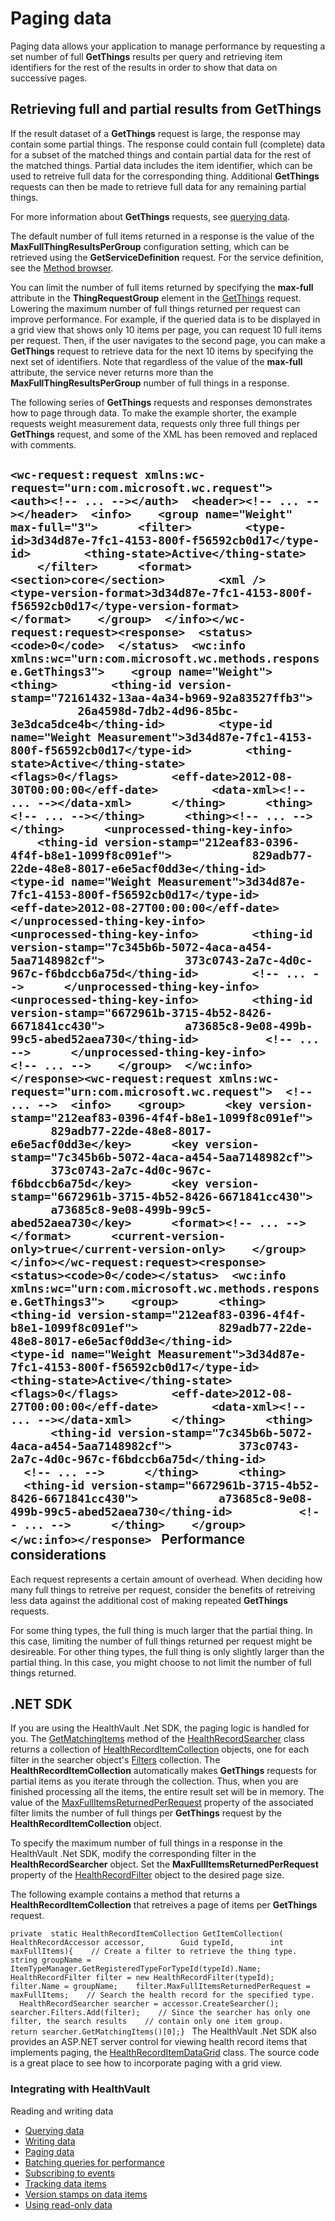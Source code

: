 Paging data
===========

Paging data allows your application to manage performance by requesting a set number of full **GetThings** results per query and retrieving item identifiers for the rest of the results in order to show that data on successive pages.

Retrieving full and partial results from GetThings
--------------------------------------------------

If the result dataset of a **GetThings** request is large, the response may contain some partial things. The response could contain full (complete) data for a subset of the matched things and contain partial data for the rest of the matched things. Partial data includes the item identifier, which can be used to retreive full data for the corresponding thing. Additional **GetThings** requests can then be made to retrieve full data for any remaining partial things.

For more information about **GetThings** requests, see <a href="querying-data.md" id="PageContent_14099_2">querying data</a>.

The default number of full items returned in a response is the value of the **MaxFullThingResultsPerGroup** configuration setting, which can be retrieved using the **GetServiceDefinition** request. For the service definition, see the [Method browser](http://go.microsoft.com/?linkid=9810881).

You can limit the number of full items returned by specifying the **max-full** attribute in the **ThingRequestGroup** element in the [GetThings](https://platform.healthvault-ppe.com/platform/XSD/method-getthings.xsd) request. Lowering the maximum number of full things returned per request can improve performance. For example, if the queried data is to be displayed in a grid view that shows only 10 items per page, you can request 10 full items per request. Then, if the user navigates to the second page, you can make a **GetThings** request to retrieve data for the next 10 items by specifying the next set of identifiers. Note that regardless of the value of the **max-full** attribute, the service never returns more than the **MaxFullThingResultsPerGroup** number of full things in a response.

The following series of **GetThings** requests and responses demonstrates how to page through data. To make the example shorter, the example requests weight measurement data, requests only three full things per **GetThings** request, and some of the XML has been removed and replaced with comments.

`<wc-request:request xmlns:wc-request="urn:com.microsoft.wc.request">  <auth><!-- ... --></auth>  <header><!-- ... --></header>  <info>    <group name="Weight" max-full="3">      <filter>        <type-id>3d34d87e-7fc1-4153-800f-f56592cb0d17</type-id>        <thing-state>Active</thing-state>      </filter>      <format>        <section>core</section>        <xml />        <type-version-format>3d34d87e-7fc1-4153-800f-f56592cb0d17</type-version-format>      </format>    </group>  </info></wc-request:request><response>  <status>    <code>0</code>  </status>  <wc:info xmlns:wc="urn:com.microsoft.wc.methods.response.GetThings3">    <group name="Weight">      <thing>        <thing-id version-stamp="72161432-13aa-4a34-b969-92a83527ffb3">            26a4598d-7db2-4d96-85bc-3e3dca5dce4b</thing-id>        <type-id name="Weight Measurement">3d34d87e-7fc1-4153-800f-f56592cb0d17</type-id>        <thing-state>Active</thing-state>        <flags>0</flags>        <eff-date>2012-08-30T00:00:00</eff-date>        <data-xml><!-- ... --></data-xml>      </thing>      <thing><!-- ... --></thing>      <thing><!-- ... --></thing>      <unprocessed-thing-key-info>        <thing-id version-stamp="212eaf83-0396-4f4f-b8e1-1099f8c091ef">            829adb77-22de-48e8-8017-e6e5acf0dd3e</thing-id>        <type-id name="Weight Measurement">3d34d87e-7fc1-4153-800f-f56592cb0d17</type-id>        <eff-date>2012-08-27T00:00:00</eff-date>      </unprocessed-thing-key-info>      <unprocessed-thing-key-info>        <thing-id version-stamp="7c345b6b-5072-4aca-a454-5aa7148982cf">            373c0743-2a7c-4d0c-967c-f6bdccb6a75d</thing-id>        <!-- ... -->      </unprocessed-thing-key-info>      <unprocessed-thing-key-info>        <thing-id version-stamp="6672961b-3715-4b52-8426-6671841cc430">            a73685c8-9e08-499b-99c5-abed52aea730</thing-id>          <!-- ... -->      </unprocessed-thing-key-info>      <!-- ... -->    </group>  </wc:info></response><wc-request:request xmlns:wc-request="urn:com.microsoft.wc.request">  <!-- ... -->  <info>    <group>      <key version-stamp="212eaf83-0396-4f4f-b8e1-1099f8c091ef">        829adb77-22de-48e8-8017-e6e5acf0dd3e</key>      <key version-stamp="7c345b6b-5072-4aca-a454-5aa7148982cf">        373c0743-2a7c-4d0c-967c-f6bdccb6a75d</key>      <key version-stamp="6672961b-3715-4b52-8426-6671841cc430">        a73685c8-9e08-499b-99c5-abed52aea730</key>      <format><!-- ... --></format>      <current-version-only>true</current-version-only>    </group>  </info></wc-request:request><response>  <status><code>0</code></status>  <wc:info xmlns:wc="urn:com.microsoft.wc.methods.response.GetThings3">    <group>      <thing>        <thing-id version-stamp="212eaf83-0396-4f4f-b8e1-1099f8c091ef">            829adb77-22de-48e8-8017-e6e5acf0dd3e</thing-id>        <type-id name="Weight Measurement">3d34d87e-7fc1-4153-800f-f56592cb0d17</type-id>        <thing-state>Active</thing-state>        <flags>0</flags>        <eff-date>2012-08-27T00:00:00</eff-date>        <data-xml><!-- ... --></data-xml>      </thing>      <thing>        <thing-id version-stamp="7c345b6b-5072-4aca-a454-5aa7148982cf">          373c0743-2a7c-4d0c-967c-f6bdccb6a75d</thing-id>          <!-- ... -->      </thing>      <thing>        <thing-id version-stamp="6672961b-3715-4b52-8426-6671841cc430">            a73685c8-9e08-499b-99c5-abed52aea730</thing-id>          <!-- ... -->      </thing>    </group>  </wc:info></response> `
Performance considerations
--------------------------

Each request represents a certain amount of overhead. When deciding how many full things to retreive per request, consider the benefits of retreiving less data against the additional cost of making repeated **GetThings** requests.

For some thing types, the full thing is much larger that the partial thing. In this case, limiting the number of full things returned per request might be desireable. For other thing types, the full thing is only slightly larger than the partial thing. In this case, you might choose to not limit the number of full things returned.

.NET SDK
--------

If you are using the HealthVault .Net SDK, the paging logic is handled for you. The [GetMatchingItems](https://msdn.microsoft.com/en-us/library/microsoft.health.healthrecordsearcher.getmatchingitems.aspx) method of the [HealthRecordSearcher](https://msdn.microsoft.com/en-us/library/microsoft.health.healthrecordsearcher.aspx) class returns a collection of [HealthRecordItemCollection](https://msdn.microsoft.com/en-us/library/microsoft.health.healthrecorditemcollection.aspx) objects, one for each filter in the searcher object's [Filters](https://msdn.microsoft.com/en-us/library/microsoft.health.healthrecordsearcher.filters.aspx) collection. The **HealthRecordItemCollection** automatically makes **GetThings** requests for partial items as you iterate through the collection. Thus, when you are finished processing all the items, the entire result set will be in memory. The value of the [MaxFullItemsReturnedPerRequest](https://msdn.microsoft.com/en-us/library/microsoft.health.healthrecordfilter.maxfullitemsreturnedperrequest.aspx) property of the associated filter limits the number of full things per **GetThings** request by the **HealthRecordItemCollection** object.

To specify the maximum number of full things in a response in the HealthVault .Net SDK, modify the corresponding filter in the **HealthRecordSearcher** object. Set the **MaxFullItemsReturnedPerRequest** property of the [HealthRecordFilter](https://msdn.microsoft.com/en-us/library/microsoft.health.healthrecordfilter.aspx) object to the desired page size.

The following example contains a method that returns a **HealthRecordItemCollection** that retreives a page of items per **GetThings** request.

`private  static HealthRecordItemCollection GetItemCollection(        HealthRecordAccessor accessor,        Guid typeId,        int maxFullItems){    // Create a filter to retrieve the thing type.    string groupName = ItemTypeManager.GetRegisteredTypeForTypeId(typeId).Name;    HealthRecordFilter filter = new HealthRecordFilter(typeId);    filter.Name = groupName;    filter.MaxFullItemsReturnedPerRequest = maxFullItems;    // Search the health record for the specified type.    HealthRecordSearcher searcher = accessor.CreateSearcher();    searcher.Filters.Add(filter);    // Since the searcher has only one filter, the search results    // contain only one item group.    return searcher.GetMatchingItems()[0];} `
The HealthVault .Net SDK also provides an ASP.NET server control for viewing health record items that implements paging, the [HealthRecordItemDataGrid](https://msdn.microsoft.com/en-us/library/microsoft.health.web.healthrecorditemdatagrid.aspx) class. The source code is a great place to see how to incorporate paging with a grid view.

### Integrating with HealthVault

Reading and writing data

-   <a href="querying-data.md" id="RightRailLinkListSection_14099_10">Querying data</a>
-   <a href="writing-data.md" id="RightRailLinkListSection_14099_11">Writing data</a>
-   <a href="paging-data.md" id="RightRailLinkListSection_14099_12">Paging data</a>
-   <a href="batching-queries.md" id="RightRailLinkListSection_14099_13">Batching queries for performance</a>
-   <a href="subscribing-to-events.md" id="RightRailLinkListSection_14099_14">Subscribing to events</a>
-   <a href="tracking-data-items.md" id="RightRailLinkListSection_14099_15">Tracking data items</a>
-   <a href="version-stamps.md" id="RightRailLinkListSection_14099_16">Version stamps on data items</a>
-   <a href="read-only-data.md" id="RightRailLinkListSection_14099_17">Using read-only data</a>

